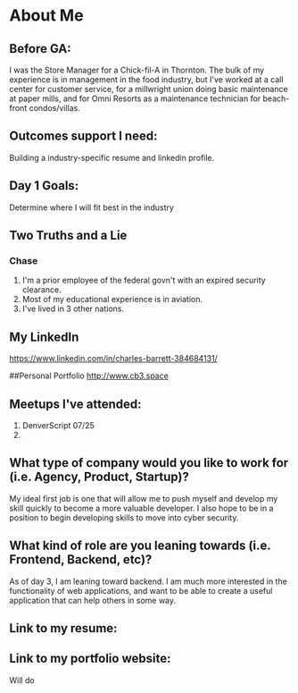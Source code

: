 # About Me

## Before GA:
I was the Store Manager for a Chick-fil-A in Thornton. The bulk of my experience is in management in the food industry, but I've worked at a call center for customer service, for a millwright union doing basic maintenance at paper mills, and for Omni Resorts as a maintenance technician for beach-front condos/villas.

## Outcomes support I need:
Building a industry-specific resume and linkedin profile. 

## Day 1 Goals:
Determine where I will fit best in the industry

## Two Truths and a Lie

### Chase

1. I'm a prior employee of the federal govn't with an expired security clearance.
2. Most of my educational experience is in aviation.
3. I've lived in 3 other nations. 

## My LinkedIn
https://www.linkedin.com/in/charles-barrett-384684131/

##Personal Portfolio
http://www.cb3.space

## Meetups I've attended:
1. DenverScript 07/25
2. 

## What type of company would you like to work for (i.e. Agency, Product, Startup)?
My ideal first job is one that will allow me to push myself and develop my skill quickly to become a more valuable developer. I also hope to be in a position to begin developing skills to move into cyber security. 

## What kind of role are you leaning towards (i.e. Frontend, Backend, etc)?
As of day 3, I am leaning toward backend. I am much more interested in the functionality of web applications, and want to be able to create a useful application that can help others in some way. 
## Link to my resume: 


## Link to my portfolio website: 
Will do
